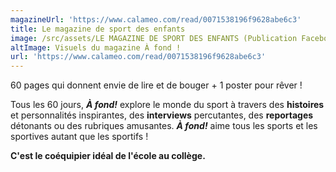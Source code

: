 ```yaml
---
magazineUrl: 'https://www.calameo.com/read/0071538196f9628abe6c3'
title: Le magazine de sport des enfants
image: /src/assets/LE MAGAZINE DE SPORT DES ENFANTS (Publication Facebook).png
altImage: Visuels du magazine À fond !
url: 'https://www.calameo.com/read/0071538196f9628abe6c3'
---
```


60 pages qui donnent envie de lire et de bouger + 1 poster pour rêver !

Tous les 60 jours, ***À fond!*** explore le monde du sport à travers des **histoires** et personnalités inspirantes, des **interviews** percutantes, des **reportages** détonants ou des rubriques amusantes. ***À fond!*** aime tous les sports et les sportives autant que les sportifs !

**C'est le coéquipier idéal de l'école au collège.**
